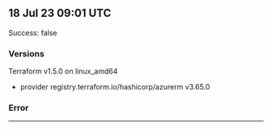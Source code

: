 ## 18 Jul 23 09:01 UTC

Success: false

### Versions

Terraform v1.5.0
on linux_amd64
+ provider registry.terraform.io/hashicorp/azurerm v3.65.0

### Error



---

